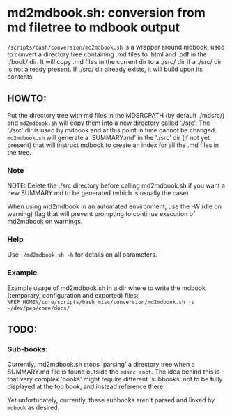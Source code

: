 # md2mdbook.sh: conversion from md filetree to mdbook output

`/scripts/bash/conversion/md2mdbook.sh` is a wrapper around mdbook, used to convert a directory tree containing .md files to .html and .pdf in the ./book/ dir. It will copy .md files in the current dir to a ./src/ dir if a ./src/ dir is not already present. If ./src/ dir already exists, it will build upon its contents.

## HOWTO:
Put the directory tree with md files in the MDSRCPATH (by default ./mdsrc/) and `md2mdbook.sh` will copy them into a new directory called './src'. The './src' dir is used by mdbook and at this point in time cannot be changed. `md2mdbook.sh` will generate a 'SUMMARY.md' in the './src' dir (if not yet present) that will instruct mdbook to create an index for all the .md files in the tree.

### Note
NOTE: Delete the ./src directory before calling md2mdbook.sh if you want a new SUMMARY.md to be generated (which is usually the case).

When using md2mdbook in an automated environment, use the -W (die on warning) flag that will prevent prompting to continue execution of md2mdbook on warnings.

### Help
Use `./md2mdbook.sh -h` for details on all parameters.

### Example
Example usage of md2mdbook.sh in a dir where to write the mdbook (temporary, configuration and exported) files:
`%PEP_HOME%/core/scripts/bash_misc/conversion/md2mdbook.sh -s ~/dev/pep/core/docs/ `

## TODO:
### Sub-books:
Currently, md2mdbook.sh stops 'parsing' a directory tree when a SUMMARY.md file is found outside the `mdsrc root`. The idea behind this is that very complex 'books' might require different 'subbooks' not to be fully displayed at the top book, and instead reference there.

Yet unfortunately, currently, these subbooks aren't parsed and linked by `mdbook` as desired.